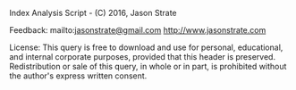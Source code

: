 Index Analysis Script - (C) 2016, Jason Strate

Feedback:
    mailto:jasonstrate@gmail.com 
    http://www.jasonstrate.com

License: 
   This query is free to download and use for personal, educational, and internal 
   corporate purposes, provided that this header is preserved. Redistribution or sale 
   of this query, in whole or in part, is prohibited without the author's express 
   written consent. 
